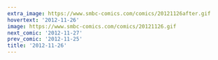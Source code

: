 ```yaml
---
extra_image: https://www.smbc-comics.com/comics/20121126after.gif
hovertext: '2012-11-26'
image: https://www.smbc-comics.com/comics/20121126.gif
next_comic: '2012-11-27'
prev_comic: '2012-11-25'
title: '2012-11-26'
---
```


